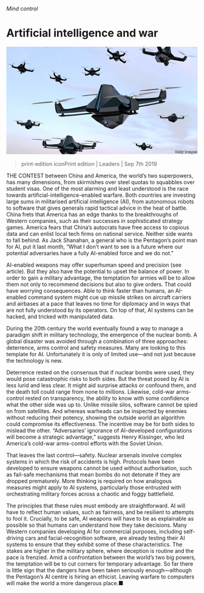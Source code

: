 ###### Mind control

# Artificial intelligence and war 

![image](images/20190907_LDP002_0.jpg) 

> print-edition iconPrint edition | Leaders | Sep 7th 2019 

THE CONTEST between China and America, the world’s two superpowers, has many dimensions, from skirmishes over steel quotas to squabbles over student visas. One of the most alarming and least understood is the race towards artificial-intelligence-enabled warfare. Both countries are investing large sums in militarised artificial intelligence (AI), from autonomous robots to software that gives generals rapid tactical advice in the heat of battle. China frets that America has an edge thanks to the breakthroughs of Western companies, such as their successes in sophisticated strategy games. America fears that China’s autocrats have free access to copious data and can enlist local tech firms on national service. Neither side wants to fall behind. As Jack Shanahan, a general who is the Pentagon’s point man for AI, put it last month, “What I don’t want to see is a future where our potential adversaries have a fully AI-enabled force and we do not.” 

AI-enabled weapons may offer superhuman speed and precision (see article). But they also have the potential to upset the balance of power. In order to gain a military advantage, the temptation for armies will be to allow them not only to recommend decisions but also to give orders. That could have worrying consequences. Able to think faster than humans, an AI-enabled command system might cue up missile strikes on aircraft carriers and airbases at a pace that leaves no time for diplomacy and in ways that are not fully understood by its operators. On top of that, AI systems can be hacked, and tricked with manipulated data. 

During the 20th century the world eventually found a way to manage a paradigm shift in military technology, the emergence of the nuclear bomb. A global disaster was avoided through a combination of three approaches: deterrence, arms control and safety measures. Many are looking to this template for AI. Unfortunately it is only of limited use—and not just because the technology is new. 

Deterrence rested on the consensus that if nuclear bombs were used, they would pose catastrophic risks to both sides. But the threat posed by AI is less lurid and less clear. It might aid surprise attacks or confound them, and the death toll could range from none to millions. Likewise, cold-war arms-control rested on transparency, the ability to know with some confidence what the other side was up to. Unlike missile silos, software cannot be spied on from satellites. And whereas warheads can be inspected by enemies without reducing their potency, showing the outside world an algorithm could compromise its effectiveness. The incentive may be for both sides to mislead the other. “Adversaries’ ignorance of AI-developed configurations will become a strategic advantage,” suggests Henry Kissinger, who led America’s cold-war arms-control efforts with the Soviet Union. 

That leaves the last control—safety. Nuclear arsenals involve complex systems in which the risk of accidents is high. Protocols have been developed to ensure weapons cannot be used without authorisation, such as fail-safe mechanisms that mean bombs do not detonate if they are dropped prematurely. More thinking is required on how analogous measures might apply to AI systems, particularly those entrusted with orchestrating military forces across a chaotic and foggy battlefield. 

The principles that these rules must embody are straightforward. AI will have to reflect human values, such as fairness, and be resilient to attempts to fool it. Crucially, to be safe, AI weapons will have to be as explainable as possible so that humans can understand how they take decisions. Many Western companies developing AI for commercial purposes, including self-driving cars and facial-recognition software, are already testing their AI systems to ensure that they exhibit some of these characteristics. The stakes are higher in the military sphere, where deception is routine and the pace is frenzied. Amid a confrontation between the world’s two big powers, the temptation will be to cut corners for temporary advantage. So far there is little sign that the dangers have been taken seriously enough—although the Pentagon’s AI centre is hiring an ethicist. Leaving warfare to computers will make the world a more dangerous place.■ 

